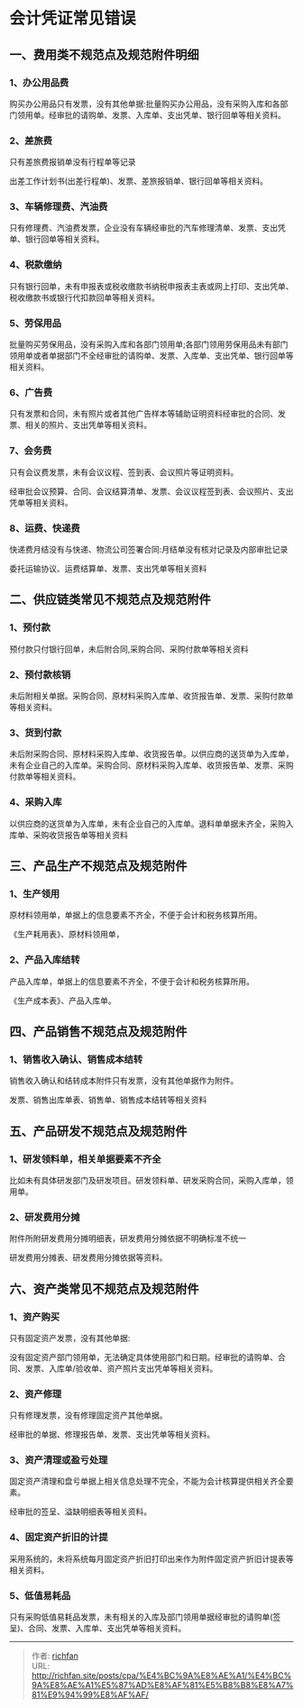 # 会计凭证常见错误

## 一、费用类不规范点及规范附件明细

### 1、办公用品费

购买办公用品只有发票，没有其他单据:批量购买办公用品，没有采购入库和各部门领用单。经审批的请购单、发票、入库单、支出凭单、银行回单等相关资料。

### 2、差旅费

只有差旅费报销单没有行程单等记录

出差工作计划书(出差行程单)、发票、差旅报销单、银行回单等相关资料。

### 3、车辆修理费、汽油费

只有修理费、汽油费发票，企业没有车辆经审批的汽车修理清单、发票、支出凭单、银行回单等相关资料。

### 4、税款缴纳

只有银行回单，未有申报表或税收缴款书纳税申报表主表或网上打印、支出凭单、税收缴款书或银行代扣款回单等相关资料。

### 5、劳保用品

批量购买劳保用品，没有采购入库和各部门领用单;各部门领用劳保用品未有部门领用单或者单据部门不全经审批的请购单、发票、入库单、支出凭单、银行回单等相关资料。

### 6、广告费

只有发票和合同，未有照片或者其他广告样本等辅助证明资料经审批的合同、发票、相关的照片、支出凭单等相关资料。

### 7、会务费

只有会议费发票，未有会议议程、签到表、会议照片等证明资料。

经审批会议预算、合同、会议结算清单、发票、会议议程签到表、会议照片、支出凭单等相关资料。

### 8、运费、快递费

快递费月结没有与快递、物流公司签署合同:月结单没有核对记录及内部审批记录

委托运输协议、运费结算单、发票、支出凭单等相关资料

## 二、供应链类常见不规范点及规范附件

### 1、预付款

预付款只付银行回单，未后附合同,采购合同、采购付款单等相关资料

### 2、预付款核销

未后附相关单据。采购合同、原材料采购入库单、收货报告单、发票、采购付款单等相关资料。

### 3、货到付款

未后附采购合同、原材料采购入库单、收货报告单。以供应商的送货单为入库单，未有企业自己的入库单。采购合同、原材料采购入库单、收货报告单、发票、采购付款单等相关资料。

### 4、采购入库

以供应商的送货单为入库单，未有企业自己的入库单。退料单单据未齐全，采购入库单、采购收货报告单等相关资料

## 三、产品生产不规范点及规范附件

### 1、生产领用

原材料领用单，单据上的信息要素不齐全，不便于会计和税务核算所用。

《生产耗用表》、原材料领用单，

### 2、产品入库结转

产品入库单，单据上的信息要素不齐全，不便于会计和税务核算所用。

《生产成本表》、产品入库单。

## 四、产品销售不规范点及规范附件

### 1、销售收入确认、销售成本结转

销售收入确认和结转成本附件只有发票，没有其他单据作为附件。

发票、销售出库单表、销售单、销售成本结转等相关资料

## 五、产品研发不规范点及规范附件

### 1、研发领料单，相关单据要素不齐全

比如未有具体研发部门及研发项目。研发领料单、研发采购合同，采购入库单，领用单。

### 2、研发费用分摊

附件所附研发费用分摊明细表，研发费用分摊依据不明确标准不统一

研发费用分摊表、研发费用分摊依据等资料。

## 六、资产类常见不规范点及规范附件

### 1、资产购买

只有固定资产发票，没有其他单据:

没有固定资产部门领用单，无法确定具体使用部门和日期。经审批的请购单、合同、发票、入库单/验收单、资产照片支出凭单等相关资料。

### 2、资产修理

只有修理发票，没有修理固定资产其他单据。

经审批的单据、修理报告单、发票、支出凭单等相关资料。

### 3、资产清理或盈亏处理

固定资产清理和盘亏单据上相关信息处理不完全，不能为会计核算提供相关齐全要素。

经审批的签呈、溢缺明细表等相关资料。

### 4、固定资产折旧的计提

采用系统的，未将系统每月固定资产折旧打印出来作为附件固定资产折旧计提表等相关资料。

### 5、低值易耗品

只有采购低值易耗品发票，未有相关的入库及部门领用单据经审批的请购单(签呈)、合同、发票、入库单、支出凭单等相关资料。

---

> 作者: [richfan](https://richfan.site/)  
> URL: http://richfan.site/posts/cpa/%E4%BC%9A%E8%AE%A1/%E4%BC%9A%E8%AE%A1%E5%87%AD%E8%AF%81%E5%B8%B8%E8%A7%81%E9%94%99%E8%AF%AF/  

